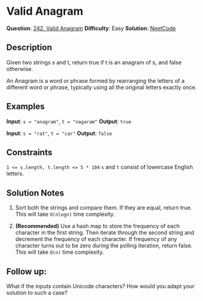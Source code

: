 # Valid Anagram
**Question**: [242. Valid Anagram](https://leetcode.com/problems/valid-anagram/)
**Difficulty**: Easy
**Solution**: [NeetCode](https://www.youtube.com/watch?v=9UtInBqnCgA&ab_channel=NeetCode)

## Description
Given two strings s and t, return true if t is an anagram of s, and false otherwise.

An Anagram is a word or phrase formed by rearranging the letters of a different word or phrase, typically using all the original letters exactly once.


## Examples
**Input**: `s = "anagram"`, `t = "nagaram"`
**Output**: `true`

**Input**: `s = "rat"`, `t = "car"`
**Output**: `false`


## Constraints
`1 <= s.length, t.length <= 5 * 104`
`s` and `t` consist of lowercase English letters.

## Solution Notes
1. Sort both the strings and compare them. If they are equal, return true. This will take `O(nlogn)` time complexity.

2. **(Recommended)** Use a hash map to store the frequency of each character in the first string. Then iterate through the second string and decrement the frequency of each character. If frequency of any character turns out to be zero during the polling iteration, return false. This will take `O(n)` time complexity.

## Follow up:
What if the inputs contain Unicode characters? How would you adapt your solution to such a case?
